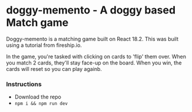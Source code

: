 # doggy-memento - A doggy based Match game

Doggy-memento is a matching game built on React 18.2. This was built using a tutorial from fireship.io.

In the game, you're tasked with clicking on cards to 'flip' them over. When you match 2 cards, they'll stay face-up on the board. When you win, the cards will reset so you can play againb.

### Instructions

- Download the repo
- `npm i && npm run dev`
